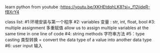 learn python from youtube :https://youtu.be/XKHEtdqhLK8?si=_f12jideR-fBXrY4

class list:
#1:环境安装与第一个程序
#2: variables 变量 : str, int, float, bool
#3: multiple assignment 多重赋值 allow us to assign multiple variables at the same time in one line of code
#4: string methods 字符串方法
#5：type casting 类型转换 = convert the data type of a value into another data type
#6: user input 输入
